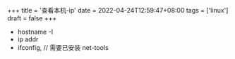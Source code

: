 +++
title = '查看本机-ip'
date = 2022-04-24T12:59:47+08:00
tags = ['linux']
draft = false
+++

- hostname -I
- ip addr
- ifconfig, // 需要已安装 net-tools
